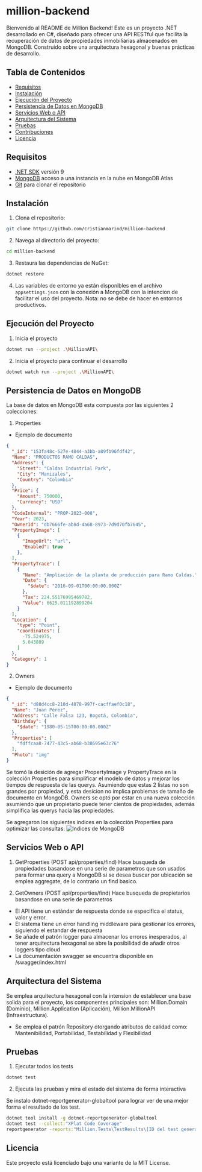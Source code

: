 # million-backend
Bienvenido al README de Million Backend! Este es un proyecto .NET desarrollado en C#, diseñado para ofrecer una API RESTful que facilita la recuperación de datos de propiedades inmobiliarias almacenados en MongoDB. Construido sobre una arquitectura hexagonal y buenas prácticas de desarrollo.

## Tabla de Contenidos

- [Requisitos](#requisitos)
- [Instalación](#instalación)
- [Ejecución del Proyecto](#ejecución-del-proyecto)
- [Persistencia de Datos en MongoDB](#persistencia-de-datos-en-mongodb)
- [Servicios Web o API](#servicios-web-o-api)
- [Arquitectura del Sistema](#arquitectura-del-sistema)
- [Pruebas](#pruebas)
- [Contribuciones](#contribuciones)
- [Licencia](#licencia)

## Requisitos

- [.NET SDK](https://dotnet.microsoft.com/download) versión 9
- [MongoDB](https://www.mongodb.com/try/download/community) acceso a una instancia en la nube en MongoDB Atlas
- [Git](https://git-scm.com/) para clonar el repositorio

## Instalación

1. Clona el repositorio:
```bash
git clone https://github.com/cristianmarind/million-backend
```

2. Navega al directorio del proyecto:
```bash
cd million-backend
```

3. Restaura las dependencias de NuGet:
```bash
dotnet restore
```

4. Las variables de entorno ya están disponibles en el archivo `appsettings.json` con la conexión a MongoDB con la 
intencion de facilitar el uso del proyecto. Nota: no se debe de hacer en entornos productivos.

## Ejecución del Proyecto

1. Inicia el proyecto
```bash
dotnet run --project .\MillionAPI\ 
```

2. Inicia el proyecto para continuar el desarrollo
```bash
dotnet watch run --project .\MillionAPI\ 
```

## Persistencia de Datos en MongoDB
La base de datos en MongoDB esta compuesta por las siguientes 2 colecciones:

1. Properties
- Ejemplo de documento
```json
{
  "_id": "153fa48c-527e-4844-a3bb-a89fb96fdf42",
  "Name": "PRODUCTOS RAMO CALDAS",
  "Address": {
    "Street": "Caldas Industrial Park",
    "City": "Manizales",
    "Country": "Colombia"
  },
  "Price": {
    "Amount": 750000,
    "Currency": "USD"
  },
  "CodeInternal": "PROP-2023-008",
  "Year": 2023,
  "OwnerId": "db7666fe-ab8d-4a68-8973-7d9d70fb7645",
  "PropertyImage": [
    {
      "ImageUrl": "url",
      "Enabled": true
    },
  ],
  "PropertyTrace": [
    {
      "Name": "Ampliación de la planta de producción para Ramo Caldas.",
      "Date": {
        "$date": "2016-09-01T00:00:00.000Z"
      },
      "Tax": 224.55176995469782,
      "Value": 6625.011192899204
    }
  ],
  "Location": {
    "type": "Point",
    "coordinates": [
      -75.524975,
      5.043889
    ]
  },
  "Category": 1
}
```

2. Owners
- Ejemplo de documento
```json
{
  "_id": "d88d4cc8-210d-4878-997f-cacffaef0c18",
  "Name": "Juan Pérez",
  "Address": "Calle Falsa 123, Bogotá, Colombia",
  "Birthday": {
    "$date": "1980-05-15T00:00:00.000Z"
  },
  "Properties": [
    "fdffcaa8-7477-43c5-ab68-b38695e63c76"
  ],
  "Photo": "img"
}
```

Se tomó la desición de agregar PropertyImage y PropertyTrace en la colección Properties 
para simplificar el modelo de datos y mejorar los tiempos de respuesta de las querys.
Asumiendo que estas 2 listas no son grandes por propiedad, y esta desicion no implica
problemas de tamaño de documento en MongoDB. Owners se optó por estar en una nueva 
colección asumiendo que un propietario puede tener cientos de propiedades, además
simplifica las querys hacia las propiedades.

Se agregaron los siguientes indices en la colección Properties para optimizar las consultas:
![Indices de MongoDB](Docs/MongoDbIndex.png)

## Servicios Web o API

1. GetProperties (POST api/properties/find)
Hace busqueda de propiedades basandose en una serie de parametros que son usados para formar una query a MongoDB
si se desea buscar por ubicación se emplea aggregate, de lo contrario un find basico.

2. GetOwners (POST api/properties/find) 
Hace busqueda de propietarios basandose en una serie de parametros

- El API tiene un estándar de respuesta donde se especifica el status, valor y error.
- El sistema tiene un error handling middleware para gestionar los errores, siguiendo el estandar de respuesta
- Se añade el patrón logger para almacenar los errores inesperados, al tener arquitectura hexagonal se abre
la posibilidad de añadir otros loggers tipo cloud
- La documentación swagger se encuentra disponible en /swagger/index.html

## Arquitectura del Sistema
Se emplea arquitectura hexagonal con la intension de establecer una base solida para el proyecto, los componentes 
principales son: Million.Domain (Dominio), Million.Application (Aplicación), Million.MillionAPI (Infraestructura).

- Se emplea el patrón Repository otorgando atributos de calidad como: Mantenibilidad, Portabilidad, Testabilidad y Flexibilidad

## Pruebas
1. Ejecutar todos los tests
```bash
dotnet test
```

2. Ejecuta las pruebas y mira el estado del sistema de forma interactiva

Se instalo dotnet-reportgenerator-globaltool para lograr ver de una mejor forma
el resultado de los test.
```bash
dotnet tool install -g dotnet-reportgenerator-globaltool
dotnet test --collect:"XPlat Code Coverage"
reportgenerator -reports:"Million.Tests\TestResults\[ID del test generado]\coverage.cobertura.xml" -targetdir:"reporte-html" -reporttypes:Html
```
## Licencia

Este proyecto está licenciado bajo una variante de la MIT License.